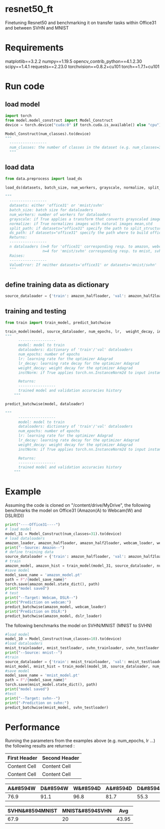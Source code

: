 # resnet50_ft
Finetuning Resnet50 and benchmarking it on transfer tasks within Office31 and between SVHN and MNIST

# Requirements #

matplotlib==3.2.2
numpy==1.19.5
opencv_contrib_python==4.1.2.30
scipy==1.4.1
requests==2.23.0
torchvision==0.8.2+cu101
torch==1.7.1+cu101

# Run code #



## load model ##

```python
import torch
from model.model_construct import Model_Construct
device = torch.device("cuda:0" if torch.cuda.is_available() else "cpu")

Model_Construct(num_classes).to(device)
"""
  -----------------
  num_classes: the number of classes in the dataset (e.g. num_classes=31 for "Office31" and num_classes=10 for "MNIST/SVHN")
  """
```

## load data ##

```python
from data.preprocess import load_ds

load_ds(datasets, batch_size, num_workers, grayscale, normalize, split_path, ds_path)

"""
  -----------------
  datasets: either 'office31' or 'mnist/svhn'
  batch_size: batch size for dataloaders
  num_workers: number of workers for dataloaders
  grayscale: if True applies a transform that converts grayscaled images (1-channel) to RGB images (3-channels) (recommended for 'mnist/svhn')
  normalize: if True normalizes images with natural images mean,std
  split_path: if datasets="office31" specify the path to split_structure folder
  ds_path: if datasets="office31" specify the path where to build office31 splits
  Returns:
  -----------------
  n dataloaders (n=9 for 'office31' corresponding resp. to amazon, webcam, dslr * full(target test), half_1(source train), half_2(source validation)
                 n=4 for 'mnist/svhn' corresponding resp. to mnist, svhn * train,val/test)
  Raises:
  -----------------
  ValueError: If neither datasets='office31' or datasets='mnist/svhn'
  """
  ```

## define training data as dictionary ##

```python
source_dataloader = {'train': amazon_halfloader, 'val': amazon_half2loader}
```

## training and testing ##

```python
from train import train_model, predict_batchwise

train_model(model, source_dataloader, num_epochs, lr,  weight_decay, instNorm)
"""
      -----------------
      model: model to train
      dataloaders: dictionary of 'train'/'val' dataloaders
      num_epochs: number of epochs
      lr: learning rate for the optimizer Adagrad
      lr_decay: learning rate decay for the optimizer Adagrad
      weight_decay: weight decay for the optimizer Adagrad
      instNorm: if True applies torch.nn.InstanceNorm2d to input instances (recommended for 'mnist/svhn')

      Returns:
      -----------------
      trained model and validation accuracies history
    """

predict_batchwise(model, dataloader)

"""
      -----------------
      model: model to train
      dataloaders: dictionary of 'train'/'val' dataloaders
      num_epochs: number of epochs
      lr: learning rate for the optimizer Adagrad
      lr_decay: learning rate decay for the optimizer Adagrad
      weight_decay: weight decay for the optimizer Adagrad
      instNorm: if True applies torch.nn.InstanceNorm2d to input instances (recommended for 'mnist/svhn')

      Returns:
      -----------------
      trained model and validation accuracies history
    """
   ```
    
# Example # 

Assuming the code is cloned on "/content/drive/MyDrive", the following benchmarks the model on Office31 (Amazon(A) to Webcam(W) and DSLR(D))

```python
print("----Office31----")
# load model
model_31 = Model_Construct(num_classes=31).to(device)
# load dataloaders
amazon_loader, amazon_halfloader, amazon_half2loader, webcam_loader, webcam_halfloader, webcam_half2loader, dslr_loader, dslr_halfloader, dslr_half2loader = load_ds(datasets="office31", batch_size=64, num_workers=4, grayscale=False, normalize=False, split_path=os.path.join("/content/drive/MyDrive", "data/splits_structure"), ds_path=os.path.join("/content/drive/MyDrive", "data/Office31"))
print("--Source: Amazon--")
# define training data
source_dataloader = {'train': amazon_halfloader, 'val': amazon_half2loader}
# train
amazon_model, amazon_hist = train_model(model_31, source_dataloader, num_epochs=200, lr=0.001,  weight_decay=0.0001, instNorm=False)
#save model
model_save_name = 'amazon_model.pt'
path = F"/{model_save_name}"
torch.save(amazon_model.state_dict(), path)
print("model saved")
# test
print("--Target: Webcam, DSLR--")
print("Prediction on webcam:")
predict_batchwise(amazon_model, webcam_loader)
print("Prediction on DSLR:")
predict_batchwise(amazon_model, dslr_loader)
```
The following benchmarks the model on SVHN/MNIST (MNIST to SVHN)

```python
#load model
model_10 = Model_Construct(num_classes=10).to(device)
#load dataloaders
mnist_trainloader, mnist_testloader, svhn_trainloader, svhn_testloader = load_ds(datasets="mnist/svhn", batch_size=64, num_workers=4, grayscale = True, normalize = False)
print("--Source: mnist--")
#train
source_dataloader = {'train': mnist_trainloader, 'val': mnist_testloader}
mnist_model, mnist_hist = train_model(model_10, source_dataloader, num_epochs=40, lr=0.00025, weight_decay=0, instNorm=True)
#save model
model_save_name = 'mnist_model.pt'
path = F"/{model_save_name}"
torch.save(mnist_model.state_dict(), path)
print("model saved")
#test
print("--Target: svhn--")
print("-Prediction on svhn:")
predict_batchwise(mnist_model, svhn_testloader)
```

# Performance #

Running the parameters from the examples above (e.g. num_epochs, lr ...) the following results are returned :

First Header  | Second Header
------------- | -------------
Content Cell  | Content Cell
Content Cell  | Content Cell

A&#8594W      | D&#8594W      | W&#8594D      | A&#8594D      | D&#8594A      | W&#8594A      | Avg
------------- | ------------- | ------------- | ------------- | ------------- | ------------- | -------------
76.9          | 91.1          | 96.8          | 81.7          | 55.3          | 57.4          | 76.5

SVHN&#8594MNIST      | MNIST&#8594SVHN     | Avg
-------------        | -------------       | ------------- 
67.9                 | 20                  | 43.95      

